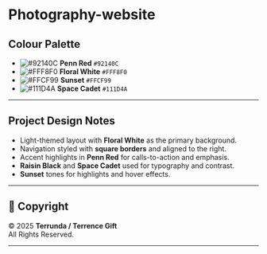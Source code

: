 # Photography-website
## Colour Palette
- ![#92140C](https://placehold.co/15x15/92140C/92140C.png) **Penn Red** `#92140C`
- ![#FFF8F0](https://placehold.co/15x15/FFF8F0/FFF8F0.png) **Floral White** `#FFF8F0`
- ![#FFCF99](https://placehold.co/15x15/FFCF99/FFCF99.png) **Sunset** `#FFCF99`
- ![#111D4A](https://placehold.co/30x15/111D4A/111D4A.png) **Space Cadet** `#111D4A`

---

## Project Design Notes
- Light-themed layout with **Floral White** as the primary background.  
- Navigation styled with **square borders** and aligned to the right.  
- Accent highlights in **Penn Red** for calls-to-action and emphasis.  
- **Raisin Black** and **Space Cadet** used for typography and contrast.  
- **Sunset** tones for highlights and hover effects.  

---

## 📜 Copyright
&copy; 2025 **Terrunda / Terrence Gift**  
All Rights Reserved.  

---